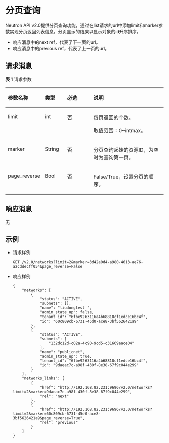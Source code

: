 # 分页查询<a name="zh-cn_topic_0109430488"></a>

Neutron API v2.0提供分页查询功能，通过在list请求的url中添加limit和marker参数实现分页返回列表信息。分页显示的结果以显示对象的id升序排序。

-   响应消息中的next ref，代表了下一页的url。
-   响应消息中的previous ref，代表了上一页的url。

## 请求消息<a name="zh-cn_topic_0049143234_section52468780"></a>

**表 1**  请求参数

<a name="zh-cn_topic_0049143234_table2460041"></a>
<table><thead align="left"><tr id="zh-cn_topic_0049143234_row40101120"><th class="cellrowborder" valign="top" width="19.368063193680634%" id="mcps1.2.5.1.1"><p id="zh-cn_topic_0049143234_p26965262"><a name="zh-cn_topic_0049143234_p26965262"></a><a name="zh-cn_topic_0049143234_p26965262"></a>参数名称</p>
</th>
<th class="cellrowborder" valign="top" width="14.33856614338566%" id="mcps1.2.5.1.2"><p id="zh-cn_topic_0049143234_p36702580"><a name="zh-cn_topic_0049143234_p36702580"></a><a name="zh-cn_topic_0049143234_p36702580"></a>类型</p>
</th>
<th class="cellrowborder" valign="top" width="17.558244175582445%" id="mcps1.2.5.1.3"><p id="zh-cn_topic_0049143234_p20119003"><a name="zh-cn_topic_0049143234_p20119003"></a><a name="zh-cn_topic_0049143234_p20119003"></a>必选</p>
</th>
<th class="cellrowborder" valign="top" width="48.735126487351266%" id="mcps1.2.5.1.4"><p id="zh-cn_topic_0049143234_p19026538"><a name="zh-cn_topic_0049143234_p19026538"></a><a name="zh-cn_topic_0049143234_p19026538"></a>说明</p>
</th>
</tr>
</thead>
<tbody><tr id="zh-cn_topic_0049143234_row64754634"><td class="cellrowborder" valign="top" width="19.368063193680634%" headers="mcps1.2.5.1.1 "><p id="zh-cn_topic_0049143234_p10634019"><a name="zh-cn_topic_0049143234_p10634019"></a><a name="zh-cn_topic_0049143234_p10634019"></a>limit</p>
</td>
<td class="cellrowborder" valign="top" width="14.33856614338566%" headers="mcps1.2.5.1.2 "><p id="zh-cn_topic_0049143234_p56049180"><a name="zh-cn_topic_0049143234_p56049180"></a><a name="zh-cn_topic_0049143234_p56049180"></a>int</p>
</td>
<td class="cellrowborder" valign="top" width="17.558244175582445%" headers="mcps1.2.5.1.3 "><p id="zh-cn_topic_0049143234_p43689693"><a name="zh-cn_topic_0049143234_p43689693"></a><a name="zh-cn_topic_0049143234_p43689693"></a>否</p>
</td>
<td class="cellrowborder" valign="top" width="48.735126487351266%" headers="mcps1.2.5.1.4 "><p id="zh-cn_topic_0049143234_p49204239"><a name="zh-cn_topic_0049143234_p49204239"></a><a name="zh-cn_topic_0049143234_p49204239"></a>每页返回的个数。</p>
<p id="zh-cn_topic_0049143234_p184521154391"><a name="zh-cn_topic_0049143234_p184521154391"></a><a name="zh-cn_topic_0049143234_p184521154391"></a>取值范围：0~intmax。</p>
</td>
</tr>
<tr id="zh-cn_topic_0049143234_row40184969"><td class="cellrowborder" valign="top" width="19.368063193680634%" headers="mcps1.2.5.1.1 "><p id="zh-cn_topic_0049143234_p33757095"><a name="zh-cn_topic_0049143234_p33757095"></a><a name="zh-cn_topic_0049143234_p33757095"></a>marker</p>
</td>
<td class="cellrowborder" valign="top" width="14.33856614338566%" headers="mcps1.2.5.1.2 "><p id="zh-cn_topic_0049143234_p49970185"><a name="zh-cn_topic_0049143234_p49970185"></a><a name="zh-cn_topic_0049143234_p49970185"></a>String</p>
</td>
<td class="cellrowborder" valign="top" width="17.558244175582445%" headers="mcps1.2.5.1.3 "><p id="zh-cn_topic_0049143234_p21053208"><a name="zh-cn_topic_0049143234_p21053208"></a><a name="zh-cn_topic_0049143234_p21053208"></a>否</p>
</td>
<td class="cellrowborder" valign="top" width="48.735126487351266%" headers="mcps1.2.5.1.4 "><p id="zh-cn_topic_0049143234_zh-cn_topic_0020100172_p65836146103218"><a name="zh-cn_topic_0049143234_zh-cn_topic_0020100172_p65836146103218"></a><a name="zh-cn_topic_0049143234_zh-cn_topic_0020100172_p65836146103218"></a>分页查询起始的资源ID，为空时为查询第一页。</p>
</td>
</tr>
<tr id="zh-cn_topic_0049143234_row46967960"><td class="cellrowborder" valign="top" width="19.368063193680634%" headers="mcps1.2.5.1.1 "><p id="zh-cn_topic_0049143234_p46308405"><a name="zh-cn_topic_0049143234_p46308405"></a><a name="zh-cn_topic_0049143234_p46308405"></a>page_reverse</p>
</td>
<td class="cellrowborder" valign="top" width="14.33856614338566%" headers="mcps1.2.5.1.2 "><p id="zh-cn_topic_0049143234_p59993306"><a name="zh-cn_topic_0049143234_p59993306"></a><a name="zh-cn_topic_0049143234_p59993306"></a>Bool</p>
</td>
<td class="cellrowborder" valign="top" width="17.558244175582445%" headers="mcps1.2.5.1.3 "><p id="zh-cn_topic_0049143234_p27619632"><a name="zh-cn_topic_0049143234_p27619632"></a><a name="zh-cn_topic_0049143234_p27619632"></a>否</p>
</td>
<td class="cellrowborder" valign="top" width="48.735126487351266%" headers="mcps1.2.5.1.4 "><p id="zh-cn_topic_0049143234_p22597726"><a name="zh-cn_topic_0049143234_p22597726"></a><a name="zh-cn_topic_0049143234_p22597726"></a>False/True，设置分页的顺序。</p>
</td>
</tr>
</tbody>
</table>

## 响应消息<a name="zh-cn_topic_0049143234_section22112815"></a>

无

## 示例<a name="section1790101219242"></a>

-   请求样例

    ```
    GET /v2.0/networks?limit=2&marker=3d42a0d4-a980-4613-ae76-a2cddecff054&page_reverse=False
    ```


-   响应样例

    ```
    {
        "networks": [
            {
                "status": "ACTIVE",
                "subnets": [],
                "name": "liudongtest ",
                "admin_state_up": false,
                "tenant_id": "6fbe9263116a4b68818cf1edce16bc4f",
                "id": "60c809cb-6731-45d0-ace8-3bf5626421a9"
            },
            {
                "status": "ACTIVE",
                "subnets": [
                    "132dc12d-c02a-4c90-9cd5-c31669aace04"
                ],
                "name": "publicnet",
                "admin_state_up": true,
                "tenant_id": "6fbe9263116a4b68818cf1edce16bc4f",
                "id": "9daeac7c-a98f-430f-8e38-67f9c044e299"
            }
        ],
        "networks_links": [
            {
                "href": "http://192.168.82.231:9696/v2.0/networks?limit=2&marker=9daeac7c-a98f-430f-8e38-67f9c044e299",
                "rel": "next"
            },
            {
                "href": "http://192.168.82.231:9696/v2.0/networks?limit=2&marker=60c809cb-6731-45d0-ace8-3bf5626421a9&page_reverse=True",
                "rel": "previous"
            }
        ]
    }
    ```


